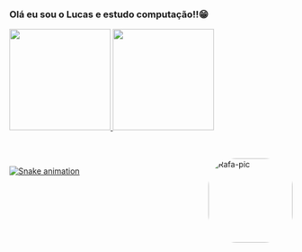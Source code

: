 ### Olá eu sou o Lucas e estudo computação!!😁



<div align="left">
  <a href="https://github.com/lucasemanueldev">
  <img height="180em" src="https://github-readme-stats.vercel.app/api?username=lucasemanueldev&show_icons=true&theme=synthwave&include_all_commits=true&count_private=true"/>
  <img height="180em" src="https://github-readme-stats.vercel.app/api/top-langs/?username=lucasemanueldev&layout=compact&langs_count=7&theme=synthwave"/>
</div>

##

<div style="display: inline_block"><br>
  <img align="right" alt="Rafa-pic" height="150" style="border-radius:50px;" src="https://gifs.eco.br/wp-content/uploads/2021/10/imagens-e-gifs-de-dragon-ball-1.gif">
</div>

<div> 
 
  ![Snake animation](https://github.com/lucasemanueldev/lucasemanueldev/blob/output/github-contribution-grid-snake.svg)
 
</div>

